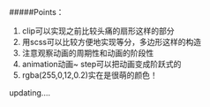 #####Points：
1. clip可以实现之前比较头痛的扇形这样的部分
2. 用scss可以比较方便地实现等分，多边形这样的构造
3. 注意观察动画的周期性和动画的阶段性
4. animation动画~ step可以把动画变成阶跃式的
5. rgba(255,0,12,0.2)实在是很萌的颜色！

updating....
